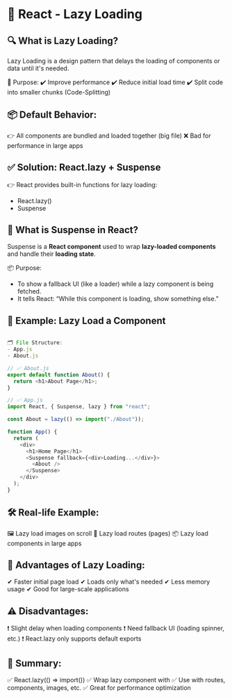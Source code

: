 # 📘 React - Lazy Loading

## 🔍 What is Lazy Loading?

Lazy Loading is a design pattern that delays the loading of components or data until it's needed.

🧠 Purpose:
✔️ Improve performance
✔️ Reduce initial load time
✔️ Split code into smaller chunks (Code-Splitting)

## 📦 Default Behavior:
👉 All components are bundled and loaded together (big file)
❌ Bad for performance in large apps

## ✅ Solution: React.lazy + Suspense

👉 React provides built-in functions for lazy loading:
- React.lazy()
- Suspense 

## 🧱 What is Suspense in React?

Suspense is a **React component** used to wrap **lazy-loaded components** and handle their **loading state**.

📦 Purpose:
- To show a fallback UI (like a loader) while a lazy component is being fetched.
- It tells React: “While this component is loading, show something else.”

## 📁 Example: Lazy Load a Component

```js

🗂️ File Structure:
- App.js
- About.js

// ✅ About.js
export default function About() {
  return <h1>About Page</h1>;
}

// ✅ App.js
import React, { Suspense, lazy } from "react";

const About = lazy(() => import("./About"));

function App() {
  return (
    <div>
      <h1>Home Page</h1>
      <Suspense fallback={<div>Loading...</div>}>
        <About />
      </Suspense>
    </div>
  );
}

```
## 🛠️ Real-life Example:

🖼️ Lazy load images on scroll
🧭 Lazy load routes (pages)
📦 Lazy load components in large apps


## 🎯 Advantages of Lazy Loading:

✔ Faster initial page load
✔ Loads only what's needed
✔ Less memory usage
✔ Good for large-scale applications


## ⚠️ Disadvantages:

❗ Slight delay when loading components
❗ Need fallback UI (loading spinner, etc.)
❗ React.lazy only supports default exports


## 🧠 Summary:

✅ React.lazy(() => import())
✅ Wrap lazy component with <Suspense />
✅ Use with routes, components, images, etc.
✅ Great for performance optimization

